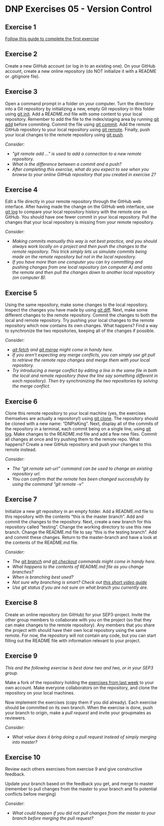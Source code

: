 # DNP Exercises 05 - Version Control

## Exercise 1

[Follow this guide to complete the first exercise](./installation_and_setup/README.md)

## Exercise 2

Create a new GitHub account (or log in to an existing one). On your GitHub account, create a new online repository (do NOT initialize it with a README or .gitignore file).

## Exercise 3

Open a command prompt in a folder on your computer. Turn the directory into a Git repository by initializing a new, empty Git repository in this folder using [git init](https://git-scm.com/docs/git-init). Add a README.md file with some content to your local repository. Remember to add the file to the index/staging area by running [git add](https://git-scm.com/docs/git-add) before commiting. Commit the file using [git commit](https://git-scm.com/docs/git-commit). Add the remote GitHub repository to your local repository using [git remote](https://git-scm.com/docs/git-remote). Finally, push your local changes to the remote repository using [git push](https://git-scm.com/docs/git-push).

*Consider:*

- *"git remote add ..." is used to add a connection to a new remote repository.*
- *What is the difference between a commit and a push?*
- *After completing this exercise, what do you expect to see when you browse to your online GitHub repository that you created in exercise 2?*

## Exercise 4

Edit a file directly in your remote repository through the GitHub web interface. After having made the change on the GitHub web interface, use [git log](https://git-scm.com/docs/git-log) to compare your local repository history with the remote one on GitHub. You should have one fewer commit in your local repository. Pull the changes that your local repository is missing from your remote repository.

*Consider:*

- *Making commits manually this way is not best practice, and you should always work locally on a project and then push the changes to the remote repository. This trick simply lets us simulate commits being made on the remote repository but not in the local repository.*
- *If you have more than one computer you can try committing and pushing changes from one local repository (on computer A) and onto the remote and then pull the changes down to another local repository (on computer B).*

## Exercise 5

Using the same repository, make some changes to the local repository. Inspect the changes you have made by using [git diff](https://git-scm.com/docs/git-diff). Next, make some different changes to the remote repository. Commit the changes to both the local and remote repository. Try pushing your local changes to the remote repository which now contains its own changes. What happens? Find a way to synchronize the two repositories, keeping all of the changes if possible.

*Consider:*

- *[git fetch](https://git-scm.com/docs/git-fetch) and [git merge](https://git-scm.com/docs/git-merge) might come in handy here.*
- *If you aren’t expecting any merge conflicts, you can simply use git pull to retrieve the remote repo changes and merge them with your local repository.*
- *Try introducing a merge conflict by editing a line in the same file in both the local and remote repository (have the line say something different in each repository). Then try synchronizing the two repositories by solving the merge conflict.*

## Exercise 6

Clone this remote repository to your local machine (yes, the exercises themselves are actually a repository!) using [git clone](https://git-scm.com/docs/git-clone). The repository should be cloned with a new name: “DNPisKing”. Next, display all of the commits of the repository in a terminal, each commit being on a single line, using [git log](https://git-scm.com/docs/git-log). Make changes to the README.md file and add a few new files. Commit all changes at once and try pushing them to the remote repo. What happens? Create a new GitHub repository and push your changes to this remote instead.

*Consider:*

- *The “git remote set-url” command can be used to change an existing repository url.*
- *You can confirm that the remote has been changed successfully by using the command “git remote -v”*

## Exercise 7

Initialize a new git repository in an empty folder. Add a README.md file to this repository with the contents “this is the master branch”. Add and commit the changes to the repository. Next, create a new branch for this repository called “testing”. Change the working directory to use this new branch. Change the README.md file to say “this is the testing branch”. Add and commit these changes. Return to the master-branch and have a look at the contents of the README.md file.

*Consider:*

- *The [git branch](https://git-scm.com/docs/git-branch) and [git checkout](https://git-scm.com/docs/git-checkout) commands might come in handy here.*
- *What happens to the contents of README.md file as you change branches?*
- *When is branching best used?*
- *Not sure why branching is smart? Check out [this short video guide](https://www.youtube.com/watch?v=JTE2Fn_sCZs)*
- *Use git status if you are not sure on what branch you currently are.*

## Exercise 8

Create an online repository (on GitHub) for your SEP3-project. Invite the other group members to collaborate with you on the project (so that they can make changes to the remote repository). Any members that you share the project with should have their own local repository using the same remote. For now, the repository will not contain any code, but you can start filling out the README file with information relevant to your project.

## Exercise 9

*This and the following exercise is best done two and two, or in your SEP3 group.*

Make a fork of the repository holding the [exercises from last week](https://github.com/it-dnp1-a18/exercises_04) to your own account. Make everyone collaborators on the repository, and clone the repository on your local machines.

Now implement the exercises (copy them if you did already). Each exercise should be committed on its own branch. When the exercise is done, push your branch to origin, make a *pull request* and invite your groupmates as reviewers.

*Consider:*

- *What value does it bring doing a pull request instead of simply merging into master?*

## Exercise 10

Review each others exercises from exercise 9 and give constructive feedback.

Update your branch based on the feedback you get, and merge to master (remember to pull changes from the master to your branch and fix potential conflicts before merging)

*Consider:*

- *What could happen if you did not pull changes from the master to your branch before merging the pull request?*
